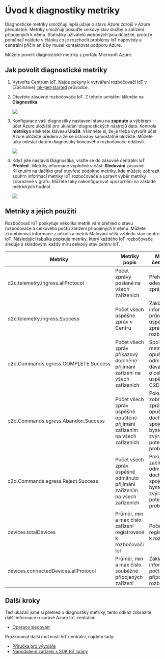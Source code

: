 <properties
 pageTitle="Diagnostické metriky IoT centrální"
 description="Přehled centrální IoT Azure metriky uživatelům umožňuje posuďte celkové stavu jejich zdroje"
 services="iot-hub"
 documentationCenter=""
 authors="nberdy"
 manager="timlt"
 editor=""/>

<tags
 ms.service="iot-hub"
 ms.devlang="na"
 ms.topic="article"
 ms.tgt_pltfrm="na"
 ms.workload="na"
 ms.date="08/11/2016"
 ms.author="nberdy"/>

# <a name="introduction-to-diagnostic-metrics"></a>Úvod k diagnostiky metriky

Diagnostické metriky umožňují lepší údaje o stavu Azure zdrojů v Azure předplatné. Metriky umožňují posuďte celkový stav služby a zařízení připojených k němu. Statistiky uživatelů webových jsou důležité, protože pomáhají najdete v článku co je rozchodit problémy IoT nápovědy a centrální příčin aniž by musel kontaktovat podporu Azure.

Můžete povolit diagnostické metriky z portálu Microsoft Azure.

## <a name="how-to-enable-diagnostic-metrics"></a>Jak povolit diagnostické metriky

1. Vytvořte Centrum IoT. Najde pokyny k vytváření rozbočovači IoT v [Začínáme] [ lnk-get-started] průvodce.

2. Otevřete zásuvné rozbočovače IoT. Z tohoto umístění klikněte na **Diagnostika**.

    ![][1]

3. Konfigurace vaší diagnostiky nastavení stavu na **zapnuto** a výběrem účet Azure úložiště pro ukládání diagnostických nástrojů data. Kontrola **metriky**a stiskněte klávesu **Uložit**. Všimněte si, že je třeba vytvořit účet Azure úložiště předem a že se účtovány samostatně úložiště. Můžete taky odeslat datům diagnostiky koncového rozbočovače události.

    ![][2]

4. Když jste nastavili Diagnostika, vraťte se do zásuvné centrální IoT **Přehled** . Metriky informace vyplněné v části **Sledování** zásuvné. Kliknutím na tlačítko graf otevřete podokno metriky, kde můžete zobrazit souhrn informací metriky IoT rozbočovače a upravit výběr metriky zobrazené v grafu. Můžete taky nakonfigurovat upozornění na základě metrických hodnot.

    ![][3]

## <a name="metrics-and-how-to-use-them"></a>Metriky a jejich použití

Rozbočovač IoT poskytuje několika metrik vám přehled o stavu rozbočovače a celkového počtu zařízení připojených k němu. Můžete zkombinovat informace z několika metrik Malování větší vzhledu stav centru IoT. Následující tabulka popisuje metriky, který každého IoT rozbočovače sleduje a skladovými každý míru celkový stav centru IoT.

| Metriky | Metriky popis | Metriky k čemu slouží |
| ---- | ---- | ---- |
| d2c.telemetry.ingress.allProtocol | Počet zprávy poslané na všech zařízeních | Přehled dat na odeslání zprávy |
| d2c.telemetry.ingress.Success | Počet všech úspěšné zpráv v Centru | Základní informace o průniku úspěšné zprávu do rozbočovači |
| c2d.Commands.egress.COMPLETE.Success | Počet všech zpráv příkazový doplněné přijímání zařízení na všech zařízeních | Spolu s metriky na opuštění a odmítnout dává přehled o celkové úspěšnosti C2D příkaz |
| c2d.Commands.egress.Abandon.Success | Počet všech zpráv úspěšně opuštěné přijímání zařízením na všech zařízeních | Pokud se zobrazuje zprávy opuštěné dochvilnější spoje, než byste čekali se zvýrazní potenciálních problémů |
| c2d.Commands.egress.Reject.Success | Počet všech zpráv úspěšně odmítnuto přijímání zařízením na všech zařízeních | Pokud zprávy začíná odmítnuty dochvilnější spoje, než byste čekali se zvýrazní potenciálních problémů |
| devices.totalDevices | Průměr, min a max číslo zařízení registrované k rozbočovači IoT | Počet zařízení registrovaných k rozbočovači |
| devices.connectedDevices.allProtocol | Průměr, min a max číslo souběžné připojených zařízení | Základní informace o počtu zařízení připojené k rozbočovači |

## <a name="next-steps"></a>Další kroky

Teď ukázali jsme si přehled o diagnostiky metriky, tento odkaz zobrazíte další informace o správě Azure IoT centrální:

- [Operace sledování][lnk-monitor]

Prozkoumat další možnosti IoT centrální, najdete tady:

- [Příručka pro vývojáře][lnk-devguide]
- [Napodobení zařízení s SDK IoT brány][lnk-gateway]

<!-- Links and images -->
[1]: media/iot-hub-metrics/enable-metrics-1.png
[2]: media/iot-hub-metrics/enable-metrics-2.png
[3]: media/iot-hub-metrics/enable-metrics-3.png

[lnk-get-started]: iot-hub-csharp-csharp-getstarted.md
[lnk-operations-monitoring]: iot-hub-operations-monitoring.md
[lnk-scaling]: iot-hub-scaling.md
[lnk-dr]: iot-hub-ha-dr.md

[lnk-monitor]: iot-hub-operations-monitoring.md

[lnk-devguide]: iot-hub-devguide.md
[lnk-gateway]: iot-hub-linux-gateway-sdk-simulated-device.md
